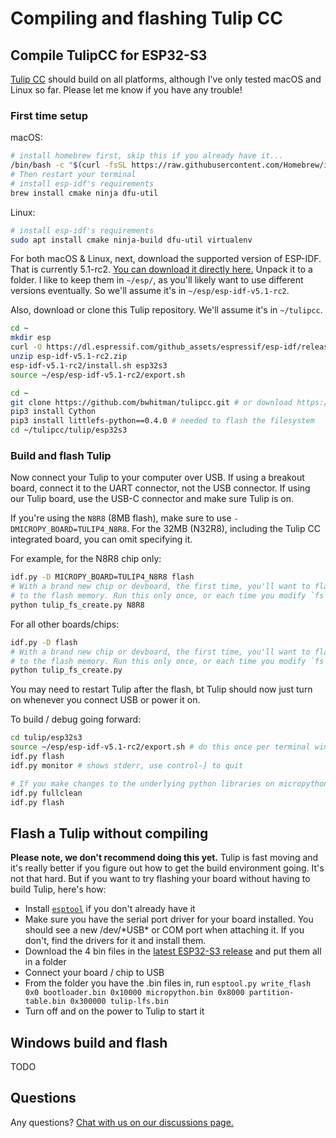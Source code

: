 # Compiling and flashing Tulip CC

## Compile TulipCC for ESP32-S3

[Tulip CC](../README.md) should build on all platforms, although I've only tested macOS and Linux so far. Please let me know if you have any trouble!

### First time setup

macOS:
```bash
# install homebrew first, skip this if you already have it...
/bin/bash -c "$(curl -fsSL https://raw.githubusercontent.com/Homebrew/install/HEAD/install.sh)"
# Then restart your terminal
# install esp-idf's requirements
brew install cmake ninja dfu-util
```

Linux:
```bash
# install esp-idf's requirements
sudo apt install cmake ninja-build dfu-util virtualenv
```

For both macOS & Linux, next, download the supported version of ESP-IDF. That is currently 5.1-rc2. [You can download it directly here.](https://dl.espressif.com/github_assets/espressif/esp-idf/releases/download/v5.1-rc2/esp-idf-v5.1-rc2.zip) Unpack it to a folder. I like to keep them in `~/esp/`, as you'll likely want to use different versions eventually. So we'll assume it's in `~/esp/esp-idf-v5.1-rc2`.

Also, download or clone this Tulip repository. We'll assume it's in `~/tulipcc`.

```bash
cd ~
mkdir esp
curl -O https://dl.espressif.com/github_assets/espressif/esp-idf/releases/download/v5.1-rc2/esp-idf-v5.1-rc2.zip
unzip esp-idf-v5.1-rc2.zip
esp-idf-v5.1-rc2/install.sh esp32s3
source ~/esp/esp-idf-v5.1-rc2/export.sh

cd ~
git clone https://github.com/bwhitman/tulipcc.git # or download https://github.com/bwhitman/tulipcc/archive/refs/heads/main.zip
pip3 install Cython
pip3 install littlefs-python==0.4.0 # needed to flash the filesystem
cd ~/tulipcc/tulip/esp32s3
```

### Build and flash Tulip 

Now connect your Tulip to your computer over USB. If using a breakout board, connect it to the UART connector, not the USB connector. If using our Tulip board, use the USB-C connector and make sure Tulip is on. 

If you're using the `N8R8` (8MB flash), make sure to use `-DMICROPY_BOARD=TULIP4_N8R8`. For the 32MB (N32R8), including the Tulip CC integrated board, you can omit specifying it.

For example, for the N8R8 chip only:

```bash
idf.py -D MICROPY_BOARD=TULIP4_N8R8 flash 
# With a brand new chip or devboard, the first time, you'll want to flash Tulip's filesystem 
# to the flash memory. Run this only once, or each time you modify `fs` if you're developing Tulip itself.
python tulip_fs_create.py N8R8
```

For all other boards/chips:

```bash
idf.py -D flash 
# With a brand new chip or devboard, the first time, you'll want to flash Tulip's filesystem 
# to the flash memory. Run this only once, or each time you modify `fs` if you're developing Tulip itself.
python tulip_fs_create.py
```

You may need to restart Tulip after the flash, bt Tulip should now just turn on whenever you connect USB or power it on. 

To build / debug going forward:

```bash
cd tulip/esp32s3
source ~/esp/esp-idf-v5.1-rc2/export.sh # do this once per terminal window
idf.py flash
idf.py monitor # shows stderr, use control-] to quit

# If you make changes to the underlying python libraries on micropython, you want to fully clean the build 
idf.py fullclean
idf.py flash
```

## Flash a Tulip without compiling

**Please note, we don't recommend doing this yet.** Tulip is fast moving and it's really better if you figure out how to get the build environment going. It's not that hard. But if you want to try flashing your board without having to build Tulip, here's how:

 * Install [`esptool`](https://docs.espressif.com/projects/esptool/en/latest/esp32/installation.html) if you don't already have it
 * Make sure you have the serial port driver for your board installed. You should see a new /dev/\*USB\* or COM port when attaching it. If you don't, find the drivers for it and install them.
 * Download the 4 bin files in the [latest ESP32-S3 release](https://github.com/bwhitman/tulipcc/releases) and put them all in a folder
 * Connect your board / chip to USB
 * From the folder you have the .bin files in, run `esptool.py write_flash 0x0 bootloader.bin 0x10000 micropython.bin 0x8000 partition-table.bin 0x300000 tulip-lfs.bin`
 * Turn off and on the power to Tulip to start it 



## Windows build and flash

TODO 

## Questions

Any questions? [Chat with us on our discussions page.](https://github.com/bwhitman/tulipcc/discussions)

